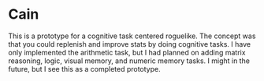 # Cain

This is a prototype for a cognitive task centered roguelike. The concept was that you could replenish and improve stats by doing cognitive tasks.
I have only implemented the arithmetic task, but I had planned on adding matrix reasoning, logic, visual memory, and numeric memory tasks.
I might in the future, but I see this as a completed prototype.

